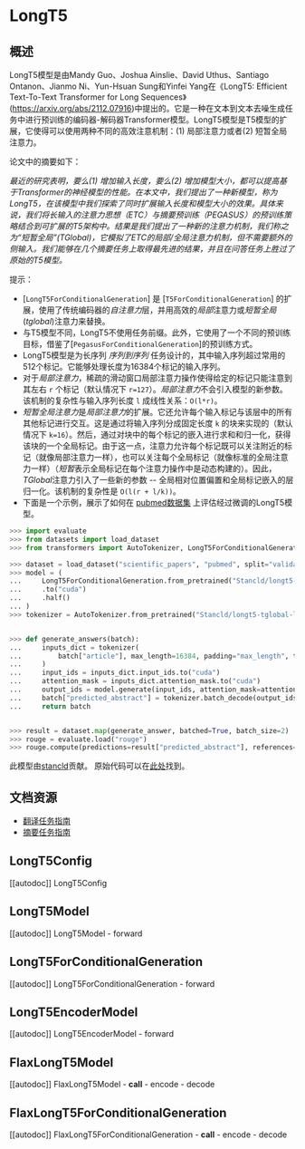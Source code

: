# LongT5

## 概述

LongT5模型是由Mandy Guo、Joshua Ainslie、David Uthus、Santiago Ontanon、Jianmo Ni、Yun-Hsuan Sung和Yinfei Yang在《LongT5: Efficient Text-To-Text Transformer for Long Sequences》(https://arxiv.org/abs/2112.07916)中提出的。它是一种在文本到文本去噪生成任务中进行预训练的编码器-解码器Transformer模型。LongT5模型是T5模型的扩展，它使得可以使用两种不同的高效注意机制：(1) 局部注意力或者(2) 短暂全局注意力。

论文中的摘要如下：

*最近的研究表明，要么(1) 增加输入长度，要么(2) 增加模型大小，都可以提高基于Transformer的神经模型的性能。在本文中，我们提出了一种新模型，称为LongT5，在该模型中我们探索了同时扩展输入长度和模型大小的效果。具体来说，我们将长输入的注意力思想（ETC）与摘要预训练（PEGASUS）的预训练策略结合到可扩展的T5架构中。结果是我们提出了一种新的注意力机制，我们称之为“短暂全局”(TGlobal)，它模拟了ETC的局部/全局注意力机制，但不需要额外的侧输入。我们能够在几个摘要任务上取得最先进的结果，并且在问答任务上胜过了原始的T5模型。*

提示：

- [`LongT5ForConditionalGeneration`] 是 [`T5ForConditionalGeneration`] 的扩展，使用了传统编码器的*自注意力*层，并用高效的*局部*注意力或*短暂全局*(*tglobal*)注意力来替换。
- 与T5模型不同，LongT5不使用任务前缀。此外，它使用了一个不同的预训练目标，借鉴了[`PegasusForConditionalGeneration`]的预训练方式。
- LongT5模型是为长序列 *序列到序列* 任务设计的，其中输入序列超过常用的512个标记。它能够处理长度为16384个标记的输入序列。
- 对于*局部注意力*，稀疏的滑动窗口局部注意力操作使得给定的标记只能注意到其左右 `r` 个标记（默认情况下 `r=127`）。*局部注意力*不会引入模型的新参数。该机制的复杂性与输入序列长度 `l` 成线性关系：`O(l*r)`。
- *短暂全局注意力*是*局部注意力*的扩展。它还允许每个输入标记与该层中的所有其他标记进行交互。这是通过将输入序列分成固定长度 `k` 的块来实现的（默认情况下 `k=16`）。然后，通过对块中的每个标记的嵌入进行求和和归一化，获得该块的一个全局标记。由于这一点，注意力允许每个标记既可以关注附近的标记（就像局部注意力一样），也可以关注每个全局标记（就像标准的全局注意力一样）（*短暂*表示全局标记在每个注意力操作中是动态构建的）。因此，*TGlobal*注意力引入了一些新的参数 -- 全局相对位置偏置和全局标记嵌入的层归一化。该机制的复杂性是 `O(l(r + l/k))`。
- 下面是一个示例，展示了如何在 [pubmed数据集](https://huggingface.co/datasets/scientific_papers) 上评估经过微调的LongT5模型。

```python
>>> import evaluate
>>> from datasets import load_dataset
>>> from transformers import AutoTokenizer, LongT5ForConditionalGeneration

>>> dataset = load_dataset("scientific_papers", "pubmed", split="validation")
>>> model = (
...     LongT5ForConditionalGeneration.from_pretrained("Stancld/longt5-tglobal-large-16384-pubmed-3k_steps")
...     .to("cuda")
...     .half()
... )
>>> tokenizer = AutoTokenizer.from_pretrained("Stancld/longt5-tglobal-large-16384-pubmed-3k_steps")


>>> def generate_answers(batch):
...     inputs_dict = tokenizer(
...         batch["article"], max_length=16384, padding="max_length", truncation=True, return_tensors="pt"
...     )
...     input_ids = inputs_dict.input_ids.to("cuda")
...     attention_mask = inputs_dict.attention_mask.to("cuda")
...     output_ids = model.generate(input_ids, attention_mask=attention_mask, max_length=512, num_beams=2)
...     batch["predicted_abstract"] = tokenizer.batch_decode(output_ids, skip_special_tokens=True)
...     return batch


>>> result = dataset.map(generate_answer, batched=True, batch_size=2)
>>> rouge = evaluate.load("rouge")
>>> rouge.compute(predictions=result["predicted_abstract"], references=result["abstract"])
```

此模型由[stancld](https://huggingface.co/stancld)贡献。
原始代码可以在[此处](https://github.com/google-research/longt5)找到。

## 文档资源

- [翻译任务指南](../tasks/translation)
- [摘要任务指南](../tasks/summarization)

## LongT5Config

[[autodoc]] LongT5Config

## LongT5Model

[[autodoc]] LongT5Model
    - forward

## LongT5ForConditionalGeneration

[[autodoc]] LongT5ForConditionalGeneration
    - forward

## LongT5EncoderModel

[[autodoc]] LongT5EncoderModel
    - forward

## FlaxLongT5Model

[[autodoc]] FlaxLongT5Model
    - __call__
    - encode
    - decode

## FlaxLongT5ForConditionalGeneration

[[autodoc]] FlaxLongT5ForConditionalGeneration
    - __call__
    - encode
    - decode